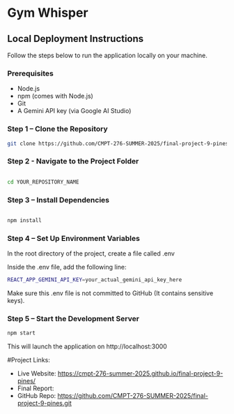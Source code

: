# Gym Whisper

## Local Deployment Instructions

Follow the steps below to run the application locally on your machine.

### Prerequisites

- Node.js
- npm (comes with Node.js)
- Git
- A Gemini API key (via Google AI Studio)

### Step 1 – Clone the Repository

```bash
git clone https://github.com/CMPT-276-SUMMER-2025/final-project-9-pines.git

```


### Step 2 - Navigate to the Project Folder

```bash

cd YOUR_REPOSITORY_NAME


```

### Step 3 – Install Dependencies

```bash

npm install

```
### Step 4 – Set Up Environment Variables
In the root directory of the project, create a file called .env


Inside the .env file, add the following line:

```bash
REACT_APP_GEMINI_API_KEY=your_actual_gemini_api_key_here

```
Make sure this .env file is not committed to GitHub (It contains sensitive keys).


### Step 5 – Start the Development Server

```bash
npm start

```
  This will launch the application on http://localhost:3000

#Project Links:
- Live Website: https://cmpt-276-summer-2025.github.io/final-project-9-pines/
- Final Report: 
- GitHub Repo: https://github.com/CMPT-276-SUMMER-2025/final-project-9-pines.git
